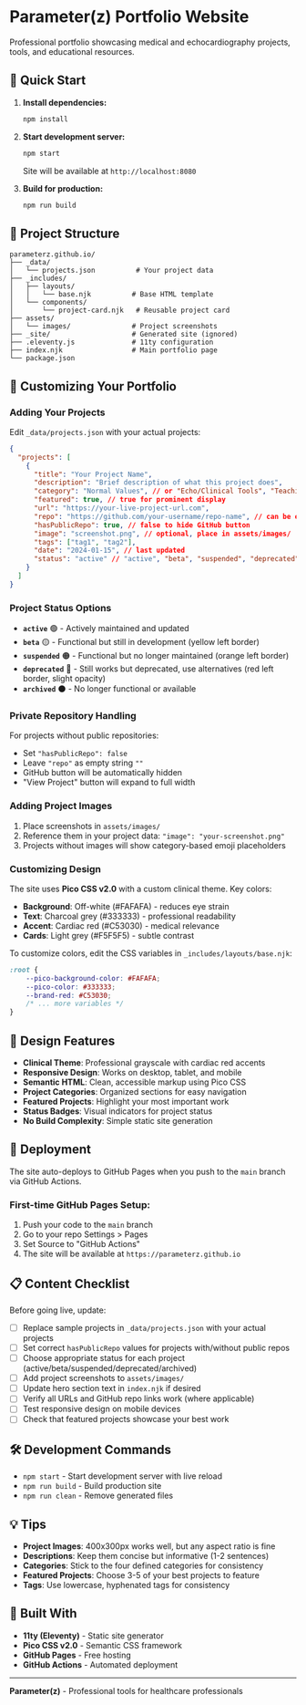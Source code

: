 # Parameter(z) Portfolio Website

Professional portfolio showcasing medical and echocardiography projects, tools, and educational resources.

## 🚀 Quick Start

1. **Install dependencies:**
   ```bash
   npm install
   ```

2. **Start development server:**
   ```bash
   npm start
   ```
   Site will be available at `http://localhost:8080`

3. **Build for production:**
   ```bash
   npm run build
   ```

## 📁 Project Structure

```
parameterz.github.io/
├── _data/
│   └── projects.json          # Your project data
├── _includes/
│   ├── layouts/
│   │   └── base.njk          # Base HTML template
│   └── components/
│       └── project-card.njk   # Reusable project card
├── assets/
│   └── images/               # Project screenshots
├── _site/                    # Generated site (ignored)
├── .eleventy.js              # 11ty configuration
├── index.njk                 # Main portfolio page
└── package.json
```

## 🔧 Customizing Your Portfolio

### Adding Your Projects

Edit `_data/projects.json` with your actual projects:

```json
{
  "projects": [
    {
      "title": "Your Project Name",
      "description": "Brief description of what this project does",
      "category": "Normal Values", // or "Echo/Clinical Tools", "Teaching", "Miscellaneous"
      "featured": true, // true for prominent display
      "url": "https://your-live-project-url.com",
      "repo": "https://github.com/your-username/repo-name", // can be empty string if no public repo
      "hasPublicRepo": true, // false to hide GitHub button
      "image": "screenshot.png", // optional, place in assets/images/
      "tags": ["tag1", "tag2"],
      "date": "2024-01-15", // last updated
      "status": "active" // "active", "beta", "suspended", "deprecated", or "archived"
    }
  ]
}
```

### Project Status Options

- **`active`** 🟢 - Actively maintained and updated
- **`beta`** 🟡 - Functional but still in development (yellow left border)
- **`suspended`** 🟠 - Functional but no longer maintained (orange left border)  
- **`deprecated`** 🔴 - Still works but deprecated, use alternatives (red left border, slight opacity)
- **`archived`** ⚫ - No longer functional or available

### Private Repository Handling

For projects without public repositories:
- Set `"hasPublicRepo": false`
- Leave `"repo"` as empty string `""`
- GitHub button will be automatically hidden
- "View Project" button will expand to full width

### Adding Project Images

1. Place screenshots in `assets/images/`
2. Reference them in your project data: `"image": "your-screenshot.png"`
3. Projects without images will show category-based emoji placeholders

### Customizing Design

The site uses **Pico CSS v2.0** with a custom clinical theme. Key colors:

- **Background**: Off-white (#FAFAFA) - reduces eye strain
- **Text**: Charcoal grey (#333333) - professional readability  
- **Accent**: Cardiac red (#C53030) - medical relevance
- **Cards**: Light grey (#F5F5F5) - subtle contrast

To customize colors, edit the CSS variables in `_includes/layouts/base.njk`:

```css
:root {
    --pico-background-color: #FAFAFA;
    --pico-color: #333333;
    --brand-red: #C53030;
    /* ... more variables */
}
```

## 🎨 Design Features

- **Clinical Theme**: Professional grayscale with cardiac red accents
- **Responsive Design**: Works on desktop, tablet, and mobile
- **Semantic HTML**: Clean, accessible markup using Pico CSS
- **Project Categories**: Organized sections for easy navigation
- **Featured Projects**: Highlight your most important work
- **Status Badges**: Visual indicators for project status
- **No Build Complexity**: Simple static site generation

## 🚀 Deployment

The site auto-deploys to GitHub Pages when you push to the `main` branch via GitHub Actions.

### First-time GitHub Pages Setup:

1. Push your code to the `main` branch
2. Go to your repo Settings > Pages
3. Set Source to "GitHub Actions"
4. The site will be available at `https://parameterz.github.io`

## 📋 Content Checklist

Before going live, update:

- [ ] Replace sample projects in `_data/projects.json` with your actual projects
- [ ] Set correct `hasPublicRepo` values for projects with/without public repos
- [ ] Choose appropriate status for each project (active/beta/suspended/deprecated/archived)
- [ ] Add project screenshots to `assets/images/`
- [ ] Update hero section text in `index.njk` if desired
- [ ] Verify all URLs and GitHub repo links work (where applicable)
- [ ] Test responsive design on mobile devices
- [ ] Check that featured projects showcase your best work

## 🛠 Development Commands

- `npm start` - Start development server with live reload
- `npm run build` - Build production site
- `npm run clean` - Remove generated files

## 💡 Tips

- **Project Images**: 400x300px works well, but any aspect ratio is fine
- **Descriptions**: Keep them concise but informative (1-2 sentences)
- **Categories**: Stick to the four defined categories for consistency
- **Featured Projects**: Choose 3-5 of your best projects to feature
- **Tags**: Use lowercase, hyphenated tags for consistency

## 🤝 Built With

- **11ty (Eleventy)** - Static site generator
- **Pico CSS v2.0** - Semantic CSS framework
- **GitHub Pages** - Free hosting
- **GitHub Actions** - Automated deployment

---

**Parameter(z)** - Professional tools for healthcare professionals